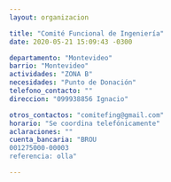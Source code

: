 ```yaml
---
layout: organizacion

title: "Comité Funcional de Ingeniería"
date: 2020-05-21 15:09:43 -0300

departamento: "Montevideo"
barrio: "Montevideo"
actividades: "ZONA B"
necesidades: "Punto de Donación"
telefono_contacto: ""
direccion: "099938856 Ignacio"

otros_contactos: "comitefing@gmail.com"
horario: "Se coordina telefónicamente"
aclaraciones: ""
cuenta_bancaria: "BROU
001275000-00003
referencia: olla"

---
```

